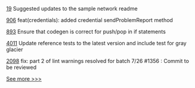 
[19](https://github.com/hyperledger-labs/fabric-operator/pull/19) Suggested updates to the sample network readme

[906](https://github.com/hyperledger/aries-framework-javascript/pull/906) feat(credentials): added credential sendProblemReport method

[893](https://github.com/hyperledger-labs/solang/pull/893) Ensure that codegen is correct for push/pop in if statements

[4011](https://github.com/hyperledger/besu/pull/4011) Update reference tests to the latest version and include test for gray glacier

[2098](https://github.com/hyperledger/cactus/pull/2098) fix: part 2 of lint warnings resolved for batch 7/26 #1356 : Commit to be reviewed


[See more >>>](https://start-here.hyperledger.org/pull-requests)
